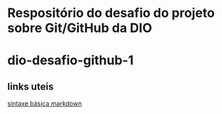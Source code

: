 # Respositório do desafio do projeto sobre Git/GitHub da DIO
# dio-desafio-github-1
## links uteis 
[sintaxe básica markdown](https://www.markdownguide.org/basic-syntax/)
